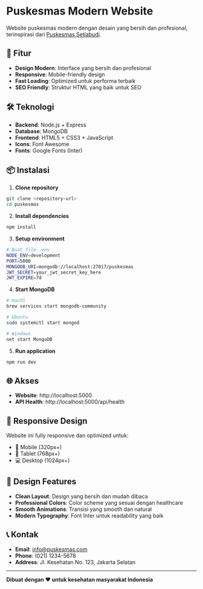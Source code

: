# Puskesmas Modern Website

Website puskesmas modern dengan desain yang bersih dan profesional, terinspirasi dari [Puskesmas Setiabudi](https://puskesmassetiabudi.id).

## 🚀 Fitur

- **Design Modern**: Interface yang bersih dan profesional
- **Responsive**: Mobile-friendly design
- **Fast Loading**: Optimized untuk performa terbaik
- **SEO Friendly**: Struktur HTML yang baik untuk SEO

## 🛠️ Teknologi

- **Backend**: Node.js + Express
- **Database**: MongoDB
- **Frontend**: HTML5 + CSS3 + JavaScript
- **Icons**: Font Awesome
- **Fonts**: Google Fonts (Inter)

## 📦 Instalasi

1. **Clone repository**
```bash
git clone <repository-url>
cd puskesmas
```

2. **Install dependencies**
```bash
npm install
```

3. **Setup environment**
```bash
# Buat file .env
NODE_ENV=development
PORT=5000
MONGODB_URI=mongodb://localhost:27017/puskesmas
JWT_SECRET=your_jwt_secret_key_here
JWT_EXPIRE=7d
```

4. **Start MongoDB**
```bash
# macOS
brew services start mongodb-community

# Ubuntu
sudo systemctl start mongod

# Windows
net start MongoDB
```

5. **Run application**
```bash
npm run dev
```

## 🌐 Akses

- **Website**: http://localhost:5000
- **API Health**: http://localhost:5000/api/health

## 📱 Responsive Design

Website ini fully responsive dan optimized untuk:
- 📱 Mobile (320px+)
- 📱 Tablet (768px+)
- 💻 Desktop (1024px+)

## 🎨 Design Features

- **Clean Layout**: Design yang bersih dan mudah dibaca
- **Professional Colors**: Color scheme yang sesuai dengan healthcare
- **Smooth Animations**: Transisi yang smooth dan natural
- **Modern Typography**: Font Inter untuk readability yang baik

## 📞 Kontak

- **Email**: info@puskesmas.com
- **Phone**: (021) 1234-5678
- **Address**: Jl. Kesehatan No. 123, Jakarta Selatan

---

**Dibuat dengan ❤️ untuk kesehatan masyarakat Indonesia**
